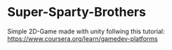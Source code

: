 # Super-Sparty-Brothers
Simple 2D-Game made with unity follwing this tutorial: 
https://www.coursera.org/learn/gamedev-platforms

